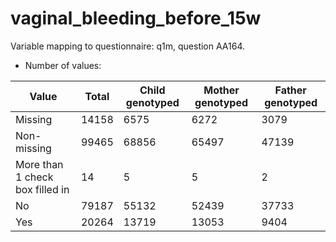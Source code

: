 # vaginal_bleeding_before_15w
Variable mapping to questionnaire: q1m, question AA164.
- Number of values:

| Value | Total | Child genotyped | Mother genotyped | Father genotyped |
| ----- | ----- | --------------- | ---------------- | ---------------- |
| Missing | 14158 | 6575 | 6272 | 3079 |
| Non-missing | 99465 | 68856 | 65497 | 47139 |
| More than 1 check box filled in | 14 | 5 | 5 |2 |
| No | 79187 | 55132 | 52439 |37733 |
| Yes | 20264 | 13719 | 13053 |9404 |



